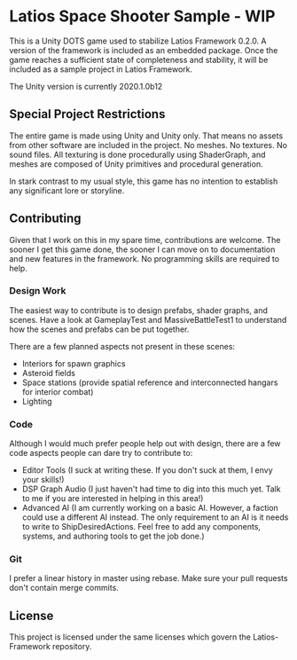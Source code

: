 # Latios Space Shooter Sample - WIP
This is a Unity DOTS game used to stabilize Latios Framework 0.2.0. A version of the framework is included as an embedded package. Once the game reaches a sufficient state of completeness and stability, it will be included as a sample project in Latios Framework.

The Unity version is currently 2020.1.0b12

## Special Project Restrictions
The entire game is made using Unity and Unity only. That means no assets from other software are included in the project. No meshes. No textures. No sound files. All texturing is done procedurally using ShaderGraph, and meshes are composed of Unity primitives and procedural generation.

In stark contrast to my usual style, this game has no intention to establish any significant lore or storyline.

## Contributing
Given that I work on this in my spare time, contributions are welcome. The sooner I get this game done, the sooner I can move on to documentation and new features in the framework. No programming skills are required to help.

### Design Work
The easiest way to contribute is to design prefabs, shader graphs, and scenes. Have a look at GameplayTest and MassiveBattleTest1 to understand how the scenes and prefabs can be put together.

There are a few planned aspects not present in these scenes:
* Interiors for spawn graphics
* Asteroid fields
* Space stations (provide spatial reference and interconnected hangars for interior combat)
* Lighting

### Code
Although I would much prefer people help out with design, there are a few code aspects people can dare try to contribute to:
* Editor Tools (I suck at writing these. If you don't suck at them, I envy your skills!)
* DSP Graph Audio (I just haven't had time to dig into this much yet. Talk to me if you are interested in helping in this area!)
* Advanced AI (I am currently working on a basic AI. However, a faction could use a different AI instead. The only requirement to an AI is it needs to write to ShipDesiredActions. Feel free to add any components, systems, and authoring tools to get the job done.)

### Git
I prefer a linear history in master using rebase. Make sure your pull requests don't contain merge commits.

## License
This project is licensed under the same licenses which govern the Latios-Framework repository.
